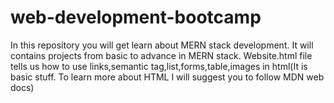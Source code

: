 # web-development-bootcamp
In this repository you will get learn about MERN stack development.
It will contains projects from basic to advance in MERN stack.
Website.html file tells us how to use links,semantic tag,list,forms,table,images in html(It is basic stuff. To learn more about HTML I will suggest you to follow MDN web docs)
